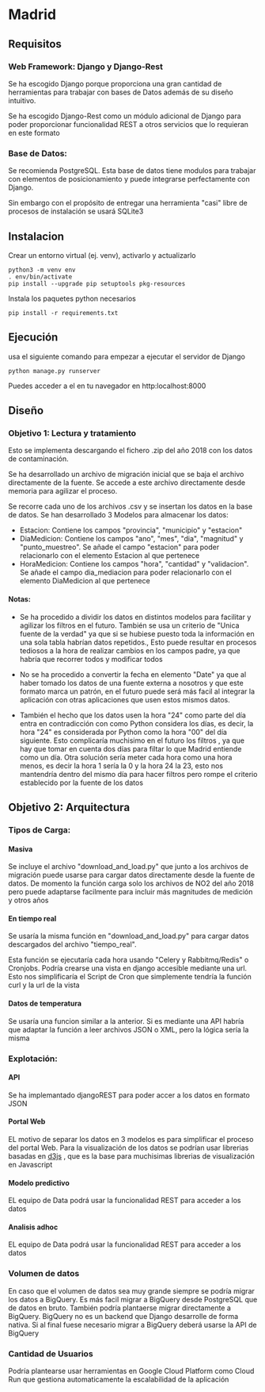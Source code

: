 # Madrid

## Requisitos

### Web Framework: Django y Django-Rest
Se ha escogido Django porque proporciona una gran cantidad de herramientas para trabajar con bases de Datos además de su diseño intuitivo.

Se ha escogido Django-Rest como un módulo adicional de Django para poder proporcionar funcionalidad REST a otros servicios que lo requieran en este formato

### Base de Datos:
Se recomienda PostgreSQL. Esta base de datos tiene modulos para trabajar con elementos de posicionamiento y puede integrarse perfectamente con Django.

Sin embargo con el propósito de entregar una herramienta "casi" libre de procesos de instalación se usará SQLite3


## Instalacion
Crear un entorno virtual (ej. venv), activarlo y actualizarlo
```
python3 -m venv env
. env/bin/activate
pip install --upgrade pip setuptools pkg-resources
```

Instala los paquetes python necesarios
```
pip install -r requirements.txt
```

## Ejecución
usa el siguiente comando para empezar a ejecutar el servidor de Django
```
python manage.py runserver
```
Puedes acceder a el en tu navegador en http:localhost:8000


## Diseño

### Objetivo 1: Lectura y tratamiento
Esto se implementa descargando el fichero .zip del año 2018 con los datos de contaminación.

Se ha desarrollado un archivo de migración inicial que se baja el archivo directamente de la fuente. Se accede a este archivo directamente desde memoria para agilizar el proceso.

Se recorre cada uno de los archivos .csv y se insertan los datos en la base de datos.
Se han desarrollado 3 Modelos para almacenar los datos:
* Estacion: Contiene los campos "provincia", "municipio" y "estacion"
* DiaMedicion: Contiene los campos "ano", "mes", "dia", "magnitud" y "punto_muestreo". Se añade el campo "estacion" para poder relacionarlo con el elemento Estacion al que pertenece
* HoraMedicion: Contiene los campos "hora", "cantidad" y "validacion". Se añade el campo dia_mediacion para poder relacionarlo con el elemento DiaMedicion al que pertenece

#### Notas:
* Se ha procedido a dividir los datos en distintos modelos para facilitar y agilizar los filtros en el futuro. También se usa un criterio de "Unica fuente de la verdad" ya que si se hubiese puesto toda la información en una sola tabla habrían datos repetidos., Esto puede resultar en procesos tediosos a la hora de realizar cambios en los campos padre, ya que habría que recorrer todos y modificar todos

* No se ha procedido a convertir la fecha en elemento "Date" ya que al haber tomado los datos de una fuente externa a nosotros y que este formato marca un patrón, en el futuro puede será más facil al integrar la aplicación con otras aplicaciones que usen estos mismos datos.

* También el hecho que los datos usen la hora "24" como parte del día entra en contradicción con como Python considera los días, es decir, la hora "24" es considerada por Python como la hora "00" del día siguiente. Esto complicaría muchisimo en el futuro los filtros , ya que hay que tomar en cuenta dos días para filtar lo que Madrid entiende como un día. Otra solución sería meter cada hora como una hora menos, es decir la hora 1 sería la 0 y la hora 24 la 23, esto nos mantendría dentro del mismo día para hacer filtros pero rompe el criterio establecido por la fuente de los datos


## Objetivo 2: Arquitectura
### Tipos de Carga:
#### Masiva

Se incluye el archivo "download_and_load.py" que junto a los archivos de migración puede usarse para cargar datos directamente desde la fuente de datos. De momento la función carga solo los archivos de NO2 del año 2018 pero puede adaptarse facilmente para incluir más magnitudes de medición y otros años


#### En tiempo real
Se usaría la misma función en "download_and_load.py" para cargar datos descargados del archivo "tiempo_real".

Esta función se ejecutaría cada hora usando "Celery y Rabbitmq/Redis" o Cronjobs. Podría crearse una vista en django accesible mediante una url. Esto nos simplificaría el Script de Cron que simplemente tendría la función curl y la url de la vista

#### Datos de temperatura
Se usaría una funcion similar a la anterior. Si es mediante una API habría que adaptar la función a leer archivos JSON o XML, pero la lógica sería la misma


### Explotación:
#### API
Se ha implemantado djangoREST para poder accer a los datos en formato JSON

#### Portal Web
EL motivo de separar los datos en 3 modelos es para simplificar el proceso del portal Web.
Para la visualización de los datos se podrían usar librerias basadas en [d3js](https://d3js.org/) , que es la base para muchisimas librerias de visualización en Javascript

#### Modelo predictivo
EL equipo de Data podrá usar la funcionalidad REST para acceder a los datos

#### Analisis adhoc
EL equipo de Data podrá usar la funcionalidad REST para acceder a los datos


### Volumen de datos
En caso que el volumen de datos sea muy grande siempre se podría migrar los datos a BigQuery.
Es más facil migrar a BigQuery desde PostgreSQL que de datos en bruto.
También podría plantaerse migrar directamente a BigQuery.
BigQuery no es un backend que Django desarrolle de forma nativa. Si al final fuese necesario migrar a BigQuery deberá usarse la API de BigQuery

### Cantidad de Usuarios
Podría plantearse usar herramientas en Google Cloud Platform como Cloud Run que gestiona automaticamente la escalabilidad de la aplicación
